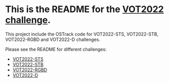 # This is the README for the [**VOT2022 challenge**](https://www.votchallenge.net/vot2022/).

This project include the OSTrack code for VOT2022-STS, VOT2022-STB, VOT2022-RGBD and VOT2022-D challenges.

Please see the README for different challenges:

- [VOT2022-STS](README_STS.md)
- [VOT2022-STB](README_STB.md)
- [VOT2022-RGBD](README_RGBD.md)
- [VOT2022-D](README_D.md)